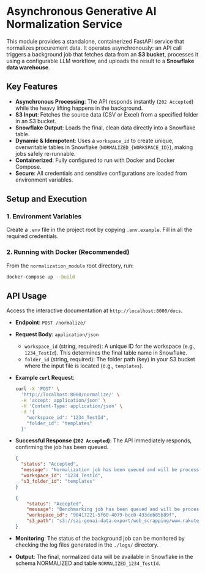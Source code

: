 # Asynchronous Generative AI Normalization Service

This module provides a standalone, containerized FastAPI service that normalizes procurement data. It operates asynchronously: an API call triggers a background job that fetches data from an **S3 bucket**, processes it using a configurable LLM workflow, and uploads the result to a **Snowflake data warehouse**.

## Key Features

-   **Asynchronous Processing**: The API responds instantly (`202 Accepted`) while the heavy lifting happens in the background.
-   **S3 Input**: Fetches the source data (CSV or Excel) from a specified folder in an S3 bucket.
-   **Snowflake Output**: Loads the final, clean data directly into a Snowflake table.
-   **Dynamic & Idempotent**: Uses a `workspace_id` to create unique, overwritable tables in Snowflake (`NORMALIZED_{WORKSPACE_ID}`), making jobs safely re-runnable.
-   **Containerized**: Fully configured to run with Docker and Docker Compose.
-   **Secure**: All credentials and sensitive configurations are loaded from environment variables.


## Setup and Execution

### 1. Environment Variables

Create a `.env` file in the project root by copying `.env.example`. Fill in all the required credentials.

### 2. Running with Docker (Recommended)

From the `normalization_module` root directory, run:
```bash
docker-compose up --build
```

## API Usage

Access the interactive documentation at `http://localhost:8000/docs`.

* **Endpoint**: `POST /normalize/`
* **Request Body**: `application/json`
    -   `workspace_id` (string, required): A unique ID for the workspace (e.g., `1234_TestId`). This determines the final table name in Snowflake.
    -   `folder_id` (string, required): The folder path (key) in your S3 bucket where the input file is located (e.g., `templates`).

* **Example `curl` Request**:

    ```bash
    curl -X 'POST' \
      'http://localhost:8000/normalize/' \
      -H 'accept: application/json' \
      -H 'Content-Type: application/json' \
      -d '{
        "workspace_id": "1234_TestId",
        "folder_id": "templates"
      }'
    ```

* **Successful Response (`202 Accepted`)**:
    The API immediately responds, confirming the job has been queued.

    ```json
    {
      "status": "Accepted",
      "message": "Normalization job has been queued and will be processed in the background.",
      "workspace_id": "1234_TestId",
      "s3_folder_id": "templates"
    }
    ```
    ```json
    {
        "status": "Accepted",
        "message": "Benchmarking job has been queued and will be processed in the background.",
        "workspace_id": "90417221-5f60-4079-bcc0-433deb85b89f",
        "s3_path": "s3://sai-genai-data-export/web_scrapping/www.rakuten.com/Www.rakuten.com_20250627_125305.csv"
    }
    ```
    
* **Monitoring**: The status of the background job can be monitored by checking the log files generated in the `./logs/` directory.
* **Output**: The final, normalized data will be available in Snowflake in the schema NORMALIZED and table `NORMALIZED_1234_TestId`.

